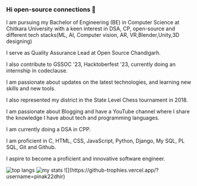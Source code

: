 ### Hi open-source connections 👋
I am pursuing my Bachelor of 
Engineering (BE) in Computer Science at Chitkara University with a keen interest in DSA, CP, open-source and different tech stacks(ML, AI, Computer vision, AR, VR,Blender,Unity,3D designing)

I serve as Quality Assurance Lead at Open Source Chandigarh.

I also contribute to GSSOC '23, 
Hacktoberfest '23, currently doing an internship in codeclause.

I am passionate about updates on the latest technologies, and learning new skills and new tools.

I also represented my district in the State Level Chess tournament in 2018.

I am passionate about Blogging and have a YouTube channel where I share the knowledge I have about tech and programming languages.

I am currently doing a DSA in CPP. 

I am proficient in C, HTML,  CSS, JavaScript, Python, Django, My SQL, PL SQL, Git and Github.

I aspire to become a proficient and innovative software engineer.

<img alt="top langs" src="https://github-readme-stats.vercel.app/api/top-langs/?username=pinak22dhir&layout=compact"/>
<img alt="my stats" src="https://github-readme-stats.vercel.app/api?username=pinak22dhir"/>
![](https://github-trophies.vercel.app/?username=pinak22dhir)
<!--
**pinak22dhir/pinak22dhir** is a ✨ _special_ ✨ repository because its `README.md` (this file) appears on your GitHub profile.

Here are some ideas to get you started:

- 🔭 I’m currently working on ...
- 🌱 I’m currently learning ...
- 👯 I’m looking to collaborate on ...
- 🤔 I’m looking for help with ...
- 💬 Ask me about ...
- 📫 How to reach me: ...
- 😄 Pronouns: ...
- ⚡ Fun fact: ...
-->

[![An image of @pinak22dhir's Holopin badges, which is a link to view their full Holopin profile](https://holopin.me/pinak22dhir)](https://holopin.io/@pinak22dhir)
